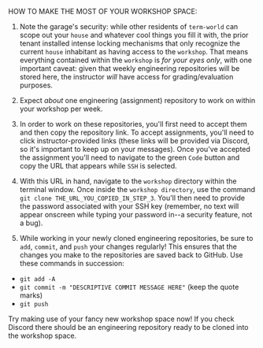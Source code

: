 HOW TO MAKE THE MOST OF YOUR WORKSHOP SPACE:

1. Note the garage's security: while other residents of `term-world` can scope out your `house` and whatever cool things you fill it with, the prior tenant installed intense locking mechanisms that only recognize the current `house` inhabitant as having access to the `workshop`. That means everything contained within the `workshop` is *for your eyes only*, with one important caveat: given that weekly engineering repositories will be stored here, the instructor *will* have access for grading/evaluation purposes.

2. Expect *about* one engineering (assignment) repository to work on within your workshop per week.

3. In order to work on these repositories, you'll first need to accept them and then copy the repository link. To accept assignments, you'll need to click instructor-provided links (these links will be provided via Discord, so it's important to keep up on your messages). Once you've accepted the assignment you'll need to navigate to the green `Code` button and copy the URL that appears while `SSH` is selected.

4. With this URL in hand, navigate to the `workshop` directory within the terminal window. Once inside the `workshop directory`, use the command `git clone THE_URL_YOU_COPIED_IN_STEP_3`. You'll then need to provide the password associated with your SSH key (remember, no text will appear onscreen while typing your password in--a security feature, not a bug).

5. While working in your newly cloned engineering repositories, be sure to `add`, `commit`, and `push` your changes regularly! This ensures that the changes you make to the repositories are saved back to GitHub. Use these commands in succession:
- `git add -A`
- `git commit -m "DESCRIPTIVE COMMIT MESSAGE HERE"` (keep the quote marks)
- `git push`


Try making use of your fancy new workshop space now! If you check Discord there should be an engineering repository ready to be cloned into the workshop space.